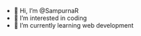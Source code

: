 - 👋 Hi, I’m @SampurnaR
- 👀 I’m interested in coding
- 🌱 I’m currently learning web development

<!---
SampurnaR/SampurnaR is a ✨ special ✨ repository because its `README.md` (this file) appears on your GitHub profile.
You can click the Preview link to take a look at your changes.
--->
